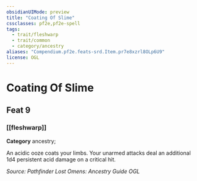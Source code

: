 ```yaml
---
obsidianUIMode: preview
title: "Coating Of Slime"
cssclasses: pf2e,pf2e-spell
tags:
  - trait/fleshwarp
  - trait/common
  - category/ancestry
aliases: "Compendium.pf2e.feats-srd.Item.pr7e8xzrl8OLp6U9"
license: OGL
---
```

# Coating Of Slime
## Feat 9
### [[fleshwarp]]

**Category** ancestry; 




An acidic ooze coats your limbs. Your unarmed attacks deal an additional 1d4 persistent acid damage on a critical hit.

*Source: Pathfinder Lost Omens: Ancestry Guide*
*OGL*